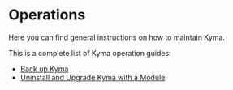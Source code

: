 # Operations

Here you can find general instructions on how to maintain Kyma.

This is a complete list of Kyma operation guides:

* [Back up Kyma](./10-backup-kyma.md)
* [Uninstall and Upgrade Kyma with a Module](../../02-get-started/08-uninstall-upgrade-kyma-module.md)

